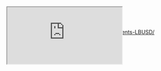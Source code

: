 Framed Site

Link: https://schoolhouseworld.github.io/Students-LBUSD/

<iframe allow="fullscreen" class="frame" src="http://coda.io/@schoolhouse/students-lbusd" style="margin-top:-90px;"></iframe>

